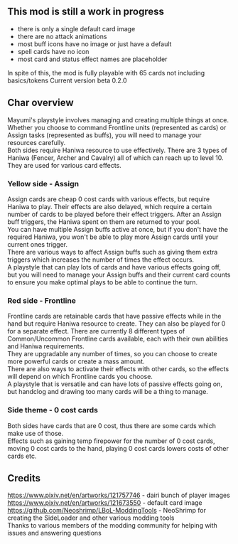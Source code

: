 ## This mod is still a work in progress
 - there is only a single default card image
 - there are no attack animations
 - most buff icons have no image or just have a default
 - spell cards have no icon
 - most card and status effect names are placeholder

In spite of this, the mod is fully playable with 65 cards not including basics/tokens
Current version beta 0.2.0

## Char overview
Mayumi's playstyle involves managing and creating multiple things at once. Whether you choose to command Frontline units (represented as cards) or Assign tasks (represented as buffs), you will need to manage your resources carefully.  
Both sides require Haniwa resource to use effectively. There are 3 types of Haniwa (Fencer, Archer and Cavalry) all of which can reach up to level 10. They are used for various card effects. 

### Yellow side - Assign
Assign cards are cheap 0 cost cards with various effects, but require Haniwa to play. Their effects are also delayed, which require a certain number of cards to be played before their effect triggers. 
After an Assign buff triggers, the Haniwa spent on them are returned to your pool.  
You can have multiple Assign buffs active at once, but if you don't have the required Haniwa, you won't be able to play more Assign cards until your current ones trigger.  
There are various ways to affect Assign buffs such as giving them extra triggers which increases the number of times the effect occurs.  
A playstyle that can play lots of cards and have various effects going off, but you will need to manage your Assign buffs and their current card counts to ensure you make optimal plays to be able to continue the turn. 

### Red side - Frontline
Frontline cards are retainable cards that have passive effects while in the hand but require Haniwa resource to create. They can also be played for 0 for a separate effect. 
There are currently 8 different types of Common/Uncommon Frontline cards available, each with their own abilities and Haniwa requirements.  
They are upgradable any number of times, so you can choose to create more powerful cards or create a mass amount.  
There are also ways to activate their effects with other cards, so the effects will depend on which Frontline cards you choose.  
A playstyle that is versatile and can have lots of passive effects going on, but handclog and drawing too many cards will be a thing to manage. 

### Side theme - 0 cost cards
Both sides have cards that are 0 cost, thus there are some cards which make use of those.  
Effects such as gaining temp firepower for the number of 0 cost cards, moving 0 cost cards to the hand, playing 0 cost cards lowers costs of other cards etc. 

## Credits
https://www.pixiv.net/en/artworks/121757746 - dairi bunch of player images  
https://www.pixiv.net/en/artworks/121673550 - default card image  
https://github.com/Neoshrimp/LBoL-ModdingTools - NeoShrimp for creating the SideLoader and other various modding tools  
Thanks to various members of the modding community for helping with issues and answering questions